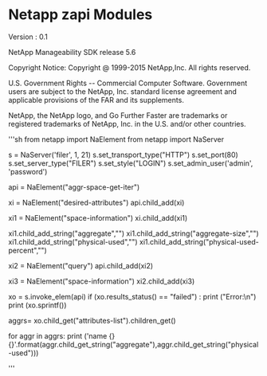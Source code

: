 # Netapp zapi Modules
Version : 0.1

NetApp Manageability SDK release 5.6

Copyright Notice:
Copyright @ 1999-2015 NetApp,Inc. All rights reserved.

U.S. Government Rights -- Commercial Computer Software.
Government users are subject to the NetApp, Inc. standard license agreement 
and applicable provisions of the FAR and its supplements.


NetApp, the NetApp logo, and Go Further Faster are trademarks or registered
trademarks of NetApp, Inc. in the U.S. and/or other countries.

'''sh
from netapp import NaElement
from netapp import NaServer

s = NaServer('filer', 1, 21)
s.set_transport_type("HTTP")
s.set_port(80)
s.set_server_type("FILER")
s.set_style("LOGIN")
s.set_admin_user('admin', 'password')

api = NaElement("aggr-space-get-iter")

xi = NaElement("desired-attributes")
api.child_add(xi)

xi1 = NaElement("space-information")
xi.child_add(xi1)

xi1.child_add_string("aggregate","<aggregate>")
xi1.child_add_string("aggregate-size","<aggregate-size>")
xi1.child_add_string("physical-used","<physical-used>")
xi1.child_add_string("physical-used-percent","<physical-used-percent>")

xi2 = NaElement("query")
api.child_add(xi2)


xi3 = NaElement("space-information")
xi2.child_add(xi3)

xo = s.invoke_elem(api)
if (xo.results_status() == "failed") :
    print ("Error:\n")
    print (xo.sprintf())


aggrs= xo.child_get("attributes-list").children_get()

for aggr in aggrs:
    print ('name {} {}'.format(aggr.child_get_string("aggregate"),aggr.child_get_string("physical-used")))


'''
